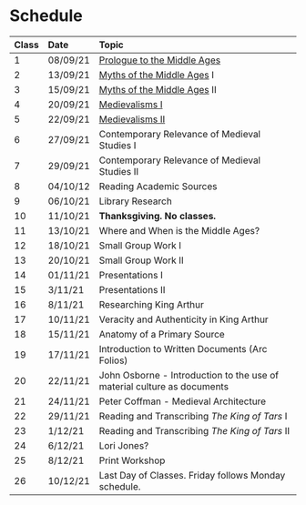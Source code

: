 # Schedule

| Class | Date | Topic |
| :--- | :--- | :--- |
| 1 | 08/09/21 | [Prologue to the Middle Ages](detailed-schedule.md#class-1-introduction) |
| 2 | 13/09/21 | [Myths of the Middle Ages](detailed-schedule.md#class-2-and-3-myths-of-the-middle-ages) I |
| 3 | 15/09/21 | [Myths of the Middle Ages](detailed-schedule.md#class-2-and-3-myths-of-the-middle-ages) II |
| 4 | 20/09/21 | [Medievalisms I](detailed-schedule.md#class-4-what-are-medievalisms) |
| 5 | 22/09/21 | [Medievalisms II](detailed-schedule.md#class-5-how-is-medieval-studies-a-medievalism) |
| 6 | 27/09/21 | Contemporary Relevance of Medieval Studies I |
| 7 | 29/09/21 | Contemporary Relevance of Medieval Studies II |
| 8 | 04/10/12 | Reading Academic Sources |
| 9 | 06/10/21 | Library Research |
| 10 | 11/10/21 | **Thanksgiving. No classes.**  |
| 11 | 13/10/21 | Where and When is the Middle Ages? |
| 12 | 18/10/21 | Small Group Work I |
| 13 | 20/10/21 | Small Group Work II |
| 14 | 01/11/21 | Presentations I |
| 15 | 3/11/21 | Presentations II |
| 16 | 8/11/21 | Researching King Arthur |
| 17 | 10/11/21 | Veracity and Authenticity in King Arthur |
| 18 | 15/11/21 | Anatomy of a Primary Source |
| 19 | 17/11/21 | Introduction to Written Documents \(Arc Folios\) |
| 20 | 22/11/21 | John Osborne - Introduction to the use of material culture as documents |
| 21 | 24/11/21 | Peter Coffman - Medieval Architecture |
| 22 | 29/11/21 | Reading and Transcribing _The King of Tars_ I |
| 23 | 1/12/21 | Reading and Transcribing _The King of Tars_ II |
| 24 | 6/12/21 | Lori Jones? |
| 25 | 8/12/21 | Print Workshop |
| 26 | 10/12/21 | Last Day of Classes. Friday follows Monday schedule.  |


